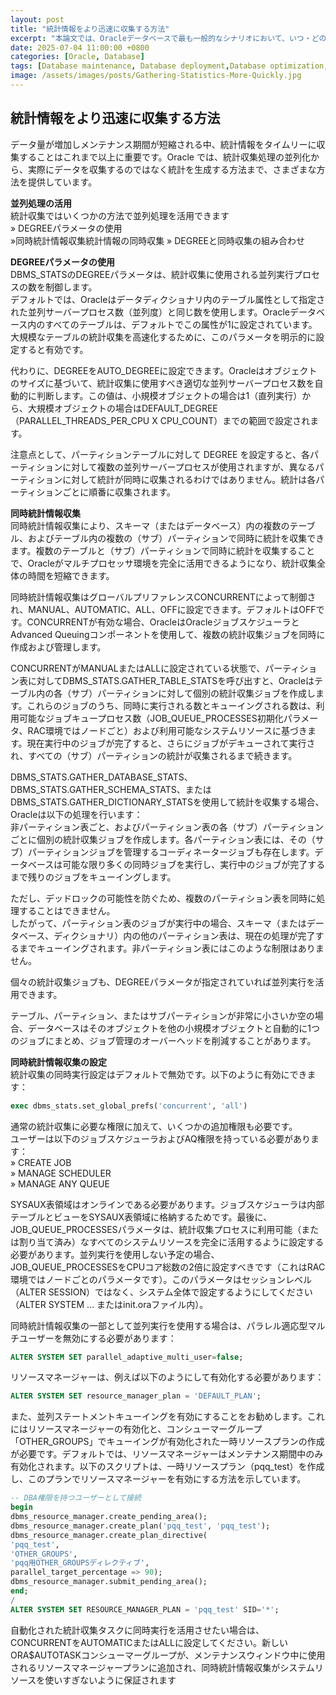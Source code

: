 ```yaml
---
layout: post
title: "統計情報をより迅速に収集する方法"
excerpt: "本論文では、Oracleデータベースで最も一般的なシナリオにおいて、いつ・どのように統計情報を収集すべきか詳細に議論します。"
date: 2025-07-04 11:00:00 +0800
categories: [Oracle, Database]
tags: [Database maintenance, Database deployment,Database optimization, oracle]
image: /assets/images/posts/Gathering-Statistics-More-Quickly.jpg
---
```


## 統計情報をより迅速に収集する方法
データ量が増加しメンテナンス期間が短縮される中、統計情報をタイムリーに収集することはこれまで以上に重要です。Oracle では、統計収集処理の並列化から、実際にデータを収集するのではなく統計を生成する方法まで、さまざまな方法を提供しています。

**並列処理の活用**  
統計収集ではいくつかの方法で並列処理を活用できます  
» DEGREEパラメータの使用  
»同時統計情報収集統計情報の同時収集
» DEGREEと同時収集の組み合わせ  

**DEGREEパラメータの使用**  
DBMS_STATSのDEGREEパラメータは、統計収集に使用される並列実行プロセスの数を制御します。  
デフォルトでは、Oracleはデータディクショナリ内のテーブル属性として指定された並列サーバープロセス数（並列度）と同じ数を使用します。Oracleデータベース内のすべてのテーブルは、デフォルトでこの属性が1に設定されています。大規模なテーブルの統計収集を高速化するために、このパラメータを明示的に設定すると有効です。  

代わりに、DEGREEをAUTO_DEGREEに設定できます。Oracleはオブジェクトのサイズに基づいて、統計収集に使用すべき適切な並列サーバープロセス数を自動的に判断します。この値は、小規模オブジェクトの場合は1（直列実行）から、大規模オブジェクトの場合はDEFAULT_DEGREE（PARALLEL_THREADS_PER_CPU X CPU_COUNT）までの範囲で設定されます。

注意点として、パーティションテーブルに対して DEGREE を設定すると、各パーティションに対して複数の並列サーバープロセスが使用されますが、異なるパーティションに対して統計が同時に収集されるわけではありません。統計は各パーティションごとに順番に収集されます。

**同時統計情報収集**  
同時統計情報収集により、スキーマ（またはデータベース）内の複数のテーブル、およびテーブル内の複数の（サブ）パーティションで同時に統計を収集できます。複数のテーブルと（サブ）パーティションで同時に統計を収集することで、Oracleがマルチプロセッサ環境を完全に活用できるようになり、統計収集全体の時間を短縮できます。  

同時統計情報収集はグローバルプリファレンスCONCURRENTによって制御され、MANUAL、AUTOMATIC、ALL、OFFに設定できます。デフォルトはOFFです。CONCURRENTが有効な場合、OracleはOracleジョブスケジューラとAdvanced Queuingコンポーネントを使用して、複数の統計収集ジョブを同時に作成および管理します。  

CONCURRENTがMANUALまたはALLに設定されている状態で、パーティション表に対してDBMS_STATS.GATHER_TABLE_STATSを呼び出すと、Oracleはテーブル内の各（サブ）パーティションに対して個別の統計収集ジョブを作成します。これらのジョブのうち、同時に実行される数とキューイングされる数は、利用可能なジョブキュープロセス数（JOB_QUEUE_PROCESSES初期化パラメータ、RAC環境ではノードごと）および利用可能なシステムリソースに基づきます。現在実行中のジョブが完了すると、さらにジョブがデキューされて実行され、すべての（サブ）パーティションの統計が収集されるまで続きます。  

DBMS_STATS.GATHER_DATABASE_STATS、DBMS_STATS.GATHER_SCHEMA_STATS、またはDBMS_STATS.GATHER_DICTIONARY_STATSを使用して統計を収集する場合、Oracleは以下の処理を行います：  
非パーティション表ごと、およびパーティション表の各（サブ）パーティションごとに個別の統計収集ジョブを作成します。各パーティション表には、その（サブ）パーティションジョブを管理するコーディネータージョブも存在します。データベースは可能な限り多くの同時ジョブを実行し、実行中のジョブが完了するまで残りのジョブをキューイングします。  

ただし、デッドロックの可能性を防ぐため、複数のパーティション表を同時に処理することはできません。  
したがって、パーティション表のジョブが実行中の場合、スキーマ（またはデータベース、ディクショナリ）内の他のパーティション表は、現在の処理が完了するまでキューイングされます。非パーティション表にはこのような制限はありません。  

個々の統計収集ジョブも、DEGREEパラメータが指定されていれば並列実行を活用できます。  

テーブル、パーティション、またはサブパーティションが非常に小さいか空の場合、データベースはそのオブジェクトを他の小規模オブジェクトと自動的に1つのジョブにまとめ、ジョブ管理のオーバーヘッドを削減することがあります。  

**同時統計情報収集の設定**  
統計収集の同時実行設定はデフォルトで無効です。以下のように有効にできます：  
```sql
exec dbms_stats.set_global_prefs('concurrent', 'all')
```
通常の統計収集に必要な権限に加えて、いくつかの追加権限も必要です。  
ユーザーは以下のジョブスケジューラおよびAQ権限を持っている必要があります：  
» CREATE JOB  
» MANAGE SCHEDULER  
» MANAGE ANY QUEUE  

SYSAUX表領域はオンラインである必要があります。ジョブスケジューラは内部テーブルとビューをSYSAUX表領域に格納するためです。最後に、JOB_QUEUE_PROCESSESパラメータは、統計収集プロセスに利用可能（または割り当て済み）なすべてのシステムリソースを完全に活用するように設定する必要があります。並列実行を使用しない予定の場合、JOB_QUEUE_PROCESSESをCPUコア総数の2倍に設定すべきです（これはRAC環境ではノードごとのパラメータです）。このパラメータはセッションレベル（ALTER SESSION）ではなく、システム全体で設定するようにしてください（ALTER SYSTEM ... またはinit.oraファイル内）。  

同時統計情報収集の一部として並列実行を使用する場合は、パラレル適応型マルチユーザーを無効にする必要があります：  

```sql
ALTER SYSTEM SET parallel_adaptive_multi_user=false;
```
リソースマネージャーは、例えば以下のようにして有効化する必要があります：

```sql
ALTER SYSTEM SET resource_manager_plan = 'DEFAULT_PLAN';
```
また、並列ステートメントキューイングを有効にすることをお勧めします。これにはリソースマネージャーの有効化と、コンシューマーグループ「OTHER_GROUPS」でキューイングが有効化された一時リソースプランの作成が必要です。デフォルトでは、リソースマネージャーはメンテナンス期間中のみ有効化されます。以下のスクリプトは、一時リソースプラン（pqq_test）を作成し、このプランでリソースマネージャーを有効にする方法を示しています。  

```sql
-- DBA権限を持つユーザーとして接続
begin
dbms_resource_manager.create_pending_area();
dbms_resource_manager.create_plan('pqq_test', 'pqq_test');
dbms_resource_manager.create_plan_directive(
'pqq_test',
'OTHER_GROUPS',
'pqq用OTHER_GROUPSディレクティブ',
parallel_target_percentage => 90);
dbms_resource_manager.submit_pending_area();
end;
/
ALTER SYSTEM SET RESOURCE_MANAGER_PLAN = 'pqq_test' SID='*';
```
自動化された統計収集タスクに同時実行を活用させたい場合は、CONCURRENTをAUTOMATICまたはALLに設定してください。新しいORA$AUTOTASKコンシューマーグループが、メンテナンスウィンドウ中に使用されるリソースマネージャープランに追加され、同時統計情報収集がシステムリソースを使いすぎないように保証されます  
